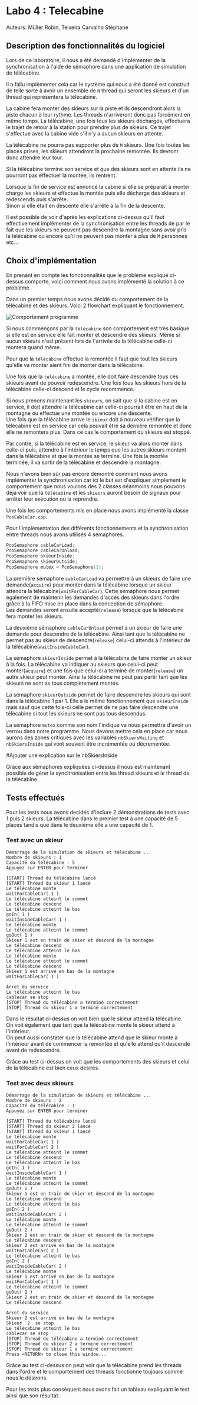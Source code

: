 # Labo 4 : Telecabine

Auteurs: Müller Robin, Teixeira Carvalho Stéphane

## Description des fonctionnalités du logiciel

Lors de ce laboratoire, il nous a été demandé d'implémenter de la synchronisation à l'aide de sémaphore dans une application de simulation de télécabine.  

Il a fallu implémenter cela car le système qui nous a été donné est construit de telle sorte à avoir un ensemble de `N` thread qui seront les skieurs et d'un thread qui représentera la télécabine.  

La cabine fera monter des skieurs sur la piste et ils descendront alors la piste chacun à leur rythme. Les threads n'arriveront donc pas forcément en même temps. La télécabine, une fois tous les skieurs déchargés, effectuera le trajet de retour à la station pour prendre plus de skieurs. Ce trajet s'effectue avec la cabine vide s'il n'y a aucun skieurs en attente.

La télécabine ne pourra pas supporter plus de `M` skieurs.
Une fois toutes les places prises, les skieurs attendront la prochaine remontée. Ils devront donc attendre leur tour.

Si la télécabine termine son service et que des skieurs sont en attente ils ne pourront pas effectuer la montée, ils rentrent.

Lorsque la fin de service est annoncé la cabine si elle se préparait à monter charge les skieurs et effectue la montée puis elle décharge des skieurs et redescends puis s'arrête.  
Sinon si elle était en descente elle s'arrête à la fin de la descente.

Il est possible de voir d'après les explications ci-dessus qu'il faut effectivement implémenter de la synchronisation entre les threads de par le fait que les skieurs ne peuvent pas descendre la montagne sans avoir pris la télécabine ou encore qu'il ne peuvent pas monter à plus de `M` personnes etc...

## Choix d'implémentation

En prenant en compte les fonctionnalités que le problème expliqué ci-dessus comporte, voici comment nous avons implémenté la solution à ce problème.

Dans un premier temps nous avons décidé du comportement de la télécabine et des skieurs. Voici 2 flowchart expliquant le fonctionnement.

![Comportement programme](./images/Behaviors.png)

Si nous commençons par la `télécabine` son comportement est très basique si elle est en service elle fait monter et descendre des skieurs. Même si aucun skieurs n'est présent lors de l'arrivée de la télécabine celle-ci montera quand même.

Pour que la `télécabine` effectue la remontée il faut que tout les skieurs qu'elle va monter aient fini de monter dans la télécabine.

Une fois que la `télécabine` a montée, elle doit faire descendre tous ces skieurs avant de pouvoir redescendre. Une fois tous les skieurs hors de la télécabine celle-ci descend et le cycle recommence.

Si nous prenons maintenant les `skieurs`, on sait que si la cabine est en service, il doit attendre la télécabine car celle-ci pourrait être en haut de la montagne ou effectue une montée ou encore une descente.  
Une fois que la télécabine arrive le `skieur` doit à nouveau vérifier que la télécabine est en service car cela pouvait être sa dernière remontée et donc elle ne remontera plus. Dans ce cas le comportement du skieurs est stoppé.

Par contre, si la télécabine est en service, le skieur va alors monter dans celle-ci puis, attendre à l'intérieur le temps que les autres skieurs montent dans la télécabine et que la montée se termine. Une fois la montée terminée, il va sortir de la télécabine et descendre la montagne.

Nous n'avons bien sûr pas encore démontré comment nous avons implémenter la synchronisation car ici le but est d'expliquer simplement le comportement que nous voulons des 2 classes néanmoins nous pouvons déjà voir que la `télécabine` et les `skieurs` auront besoin de signaux pour arrêter leur exécution ou la reprendre.

Une fois les comportements mis en place nous avons implémenté la classe `PcoCableCar.cpp`.

Pour l'implémentation des différents fonctionnements et la synchronisation entre threads nous avons utilisés 4 sémaphores.

```cpp
PcoSemaphore cableCarLoad;
PcoSemaphore cableCarUnload;
PcoSemaphore skieurInside;
PcoSemaphore skieurOutside;
PcoSemaphore mutex = PcoSemaphore(1);
```

La première sémaphore `cableCarLoad` va permettre à un skieurs de faire une demande(`acquire`) pour monter dans la télécabine lorsque un skieur attendra la télécabine(`waitForCableCar`). Cette sémaphore nous permet également de maintenir les demandes d'accès des skieurs dans l'ordre grâce à la FIFO mise en place dans la conception de sémaphore.  
Les demandes seront ensuite accepté(`release`) lorsque que la télécabine fera monter les skieurs.

La deuxième sémaphore `cableCarUnload` permet à un skieur de faire une demande pour descendre de la télécabine. Ainsi tant que la télécabine ne permet pas au skieur de descendre(`release`) celui-ci attends à l'intérieur de la télécabine(`waitInsideCableCar`).

La sémaphore `skieurInside` permet à la télécabine de faire monter un skieur à la fois. La télécabine va indiquer au skieurs que celui-ci peut monter(`acquire`) et une fois que celui-ci a terminé de monter(`release`) un autre skieur peut monter. Ainsi la télécabine ne peut pas partir tant que les skieurs ne sont as tous complètement montés.

La sémaphore `skieurOutside` permet de faire descendre les skieurs qui sont dans la télécabine 1 par 1. Elle a le même fonctionnement que `skieurInside` mais sauf que cette fois-ci celle permet de ne pas faire descendre une télécabine si tout les skieurs ne sont pas tous descendus.

La sémaphore `mutex` comme son nom l'indique va nous permettre d'avoir un verrou dans notre programme.
Nous devons mettre cela en place car nous aurons des zones critiques avec les variables `nbSkiersWaiting` et `nbSkiersInside` qui vont souvent être incrémentée ou décrementée.

#Ajouter une explication sur le nbSkiersInside

Grâce aux sémaphores expliquées ci-dessus il nous est maintenant possible de gérer la synchronisation entre les thread skieurs et le thread de la télécabine.


## Tests effectués

Pour les tests nous avons decidés d'inclure 2 démonstrations de tests avec 1 puis 2 skieurs. La télécabine dans le premier test à une capacité de 5 places tandis que dans le deuxième elle a une capacité de 1.

### Test avec un skieur
```
Démarrage de la simulation de skieurs et télécabine ...
Nombre de skieurs : 1
Capacité du télécabine : 5
Appuyez sur ENTER pour terminer

[START] Thread du télécabine lancé
[START] Thread du skieur 1 lancé
Le télécabine monte
waitForCableCar( 1 )
Le télécabine atteint le sommet
Le télécabine descend
Le télécabine atteint le bas
goIn( 1 )
waitInsideCableCar( 1 )
Le télécabine monte
Le télécabine atteint le sommet
goOut( 1 )
Skieur 1 est en train de skier et descend de la montagne
Le télécabine descend
Le télécabine atteint le bas
Le télécabine monte
Le télécabine atteint le sommet
Le télécabine descend
Skieur 1 est arrivé en bas de la montagne
waitForCableCar( 1 )

Arret du service
Le télécabine atteint le bas
cablecar se stop
[STOP] Thread du télécabine a terminé correctement
[STOP] Thread du skieur 1 a terminé correctement
```
Dans le résultat ci-dessus on voit bien que le skieur attend la télécabine.  
On voit également que tant que la télécabine monte le skieur attend à l'intérieur.  
On peut aussi constater que la télécabine attend que le skieur monte à l'intérieur avant de commencer la remontée et qu'elle attend qu'il descende avant de redescendre.

Grâce au test ci-dessus on voit que les comportements des skieurs et celui de la télécabine est bien ceux desirés.

### Test avec deux skieurs
```
Démarrage de la simulation de skieurs et télécabine ...
Nombre de skieurs : 2
Capacité du télécabine : 1
Appuyez sur ENTER pour terminer

[START] Thread du télécabine lancé
[START] Thread du skieur 2 lancé
[START] Thread du skieur 1 lancé
Le télécabine monte
waitForCableCar( 1 )
waitForCableCar( 2 )
Le télécabine atteint le sommet
Le télécabine descend
Le télécabine atteint le bas
goIn( 1 )
waitInsideCableCar( 1 )
Le télécabine monte
Le télécabine atteint le sommet
goOut( 1 )
Skieur 1 est en train de skier et descend de la montagne
Le télécabine descend
Le télécabine atteint le bas
goIn( 2 )
waitInsideCableCar( 2 )
Le télécabine monte
Le télécabine atteint le sommet
goOut( 2 )
Skieur 2 est en train de skier et descend de la montagne
Le télécabine descend
Skieur 2 est arrivé en bas de la montagne
waitForCableCar( 2 )
Le télécabine atteint le bas
goIn( 2 )
waitInsideCableCar( 2 )
Le télécabine monte
Skieur 1 est arrivé en bas de la montagne
waitForCableCar( 1 )
Le télécabine atteint le sommet
goOut( 2 )
Skieur 2 est en train de skier et descend de la montagne
Le télécabine descend

Arret du service
Skieur 2 est arrivé en bas de la montagne
Skieur  2  se stop
Le télécabine atteint le bas
cablecar se stop
[STOP] Thread du télécabine a terminé correctement
[STOP] Thread du skieur 2 a terminé correctement
[STOP] Thread du skieur 1 a terminé correctement
Press <RETURN> to close this window...
```
Grâce au test ci-dessus on peut voir que la télécabine prend les threads dans l'ordre  et le comportement des threads fonctionne toujours comme nous le désirons.


Pour les tests plus conséquent nous avons fait un tableau expliquant le test ainsi que son résultat.
